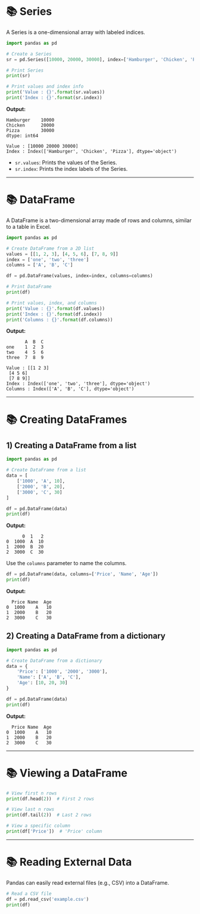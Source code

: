 # 📚 Series

A Series is a one-dimensional array with labeled indices.

```python
import pandas as pd

# Create a Series
sr = pd.Series([10000, 20000, 30000], index=['Hamburger', 'Chicken', 'Pizza'])

# Print Series
print(sr)

# Print values and index info
print('Value : {}'.format(sr.values))
print('Index : {}'.format(sr.index))
```

**Output:**
```
Hamburger    10000
Chicken      20000
Pizza        30000
dtype: int64

Value : [10000 20000 30000]
Index : Index(['Hamburger', 'Chicken', 'Pizza'], dtype='object')
```

- `sr.values`: Prints the values of the Series.
- `sr.index`: Prints the index labels of the Series.

---

# 📚 DataFrame

A DataFrame is a two-dimensional array made of rows and columns, similar to a table in Excel.

```python
import pandas as pd

# Create DataFrame from a 2D list
values = [[1, 2, 3], [4, 5, 6], [7, 8, 9]]
index = ['one', 'two', 'three']
columns = ['A', 'B', 'C']

df = pd.DataFrame(values, index=index, columns=columns)

# Print DataFrame
print(df)

# Print values, index, and columns
print('Value : {}'.format(df.values))
print('Index : {}'.format(df.index))
print('Columns : {}'.format(df.columns))
```

**Output:**
```
       A  B  C
one    1  2  3
two    4  5  6
three  7  8  9

Value : [[1 2 3]
 [4 5 6]
 [7 8 9]]
Index : Index(['one', 'two', 'three'], dtype='object')
Columns : Index(['A', 'B', 'C'], dtype='object')
```

---

# 📚 Creating DataFrames

## 1) Creating a DataFrame from a list

```python
import pandas as pd

# Create DataFrame from a list
data = [
    ['1000', 'A', 10],
    ['2000', 'B', 20],
    ['3000', 'C', 30]
]

df = pd.DataFrame(data)
print(df)
```

**Output:**
```
      0  1   2
0  1000  A  10
1  2000  B  20
2  3000  C  30
```

Use the `columns` parameter to name the columns.

```python
df = pd.DataFrame(data, columns=['Price', 'Name', 'Age'])
print(df)
```

**Output:**
```
  Price Name  Age
0  1000    A   10
1  2000    B   20
2  3000    C   30
```

## 2) Creating a DataFrame from a dictionary

```python
import pandas as pd

# Create DataFrame from a dictionary
data = {
    'Price': ['1000', '2000', '3000'],
    'Name': ['A', 'B', 'C'],
    'Age': [10, 20, 30]
}

df = pd.DataFrame(data)
print(df)
```

**Output:**
```
  Price Name  Age
0  1000    A   10
1  2000    B   20
2  3000    C   30
```

---

# 📚 Viewing a DataFrame

```python
# View first n rows
print(df.head(2))  # First 2 rows

# View last n rows
print(df.tail(2))  # Last 2 rows

# View a specific column
print(df['Price'])  # 'Price' column
```

---

# 📚 Reading External Data

Pandas can easily read external files (e.g., CSV) into a DataFrame.

```python
# Read a CSV file
df = pd.read_csv('example.csv')
print(df)
```
